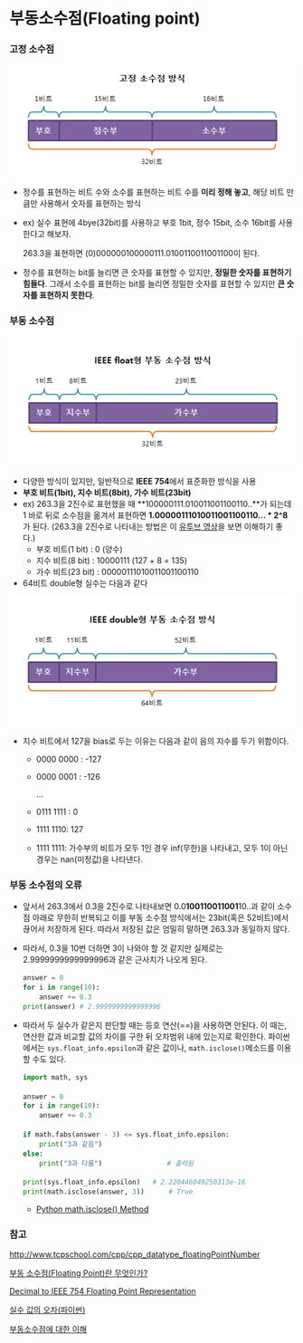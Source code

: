 # 부동소수점(Floating point)

### 고정 소수점

![고정 소수점 방식](Floating%20point.assets/img_c_fixed_point.png)

- 정수를 표현하는 비트 수와 소수를 표현하는 비트 수를 **미리 정해 놓고**, 해당 비트 만큼만 사용해서 숫자를 표현하는 방식

- ex) 실수 표현에 4bye(32bit)를 사용하고 부호 1bit, 정수 15bit, 소수 16bit를 사용한다고 해보자.

  263.3을 표현하면 (0)000000100000111.0100110011001100이 된다.

- 정수를 표현하는 bit를 늘리면 큰 숫자를 표현할 수 있지만, **정밀한 숫자를 표현하기 힘들다**. 그래서 소수를 표현하는 bit를 늘리면 정밀한 숫자를 표현할 수 있지만 **큰 숫자를 표현하지 못한다**.



### 부동 소수점

![32비트 부동 소수점](Floating%20point.assets/img_c_floating_point_32.png)

- 다양한 방식이 있지만, 일반적으로 **IEEE 754**에서 표준화한 방식을 사용
- **부호 비트(1bit), 지수 비트(8bit), 가수 비트(23bit)**
- ex) 263.3을 2진수로 표현했을 때 **100000111.010011001100110..**가 되는데 1 바로 뒤로 소수점을 옮겨서 표현하면 **1.00000111010011001100110... * 2^8**가 된다. (263.3을 2진수로 나타내는 방법은 이 [유투브 영상](https://www.youtube.com/watch?v=8afbTaA-gOQ)을 보면 이해하기 좋다.)  
  - 부호 비트(1 bit) : 0 (양수)
  - 지수 비트(8 bit) : 10000111 (127 + 8 = 135)
  - 가수 비트(23 bit) : 00000111010011001100110
- 64비트 double형 실수는 다음과 같다

![64비트 부동 소수점](Floating%20point.assets/img_c_floating_point_64.png)

- 지수 비트에서 127을 bias로 두는 이유는 다음과 같이 음의 지수를 두기 위함이다.

  - 0000 0000 : -127

  - 0000 0001 : -126

    ...

  - 0111 1111 : 0

  - 1111 1110: 127

  - 1111 1111: 가수부의 비트가 모두 1인 경우 inf(무한)을 나타내고, 모두 1이 아닌 경우는 nan(미정값)을 나타낸다.

### 부동 소수점의 오류

- 앞서서 263.3에서 0.3을 2진수로 나타내보면 0.0**100110011001**10..과 같이 소수점 아래로 무한히 반복되고 이를 부동 소수점 방식에서는 23bit(혹은 52비트)에서 끊어서 저장하게 된다. 따라서 저장된 값은 엄밀히 말하면 263.3과 동일하지 않다.

- 따라서, 0.3을 10번 더하면 3이 나와야 할 것 같지만 실제로는 2.9999999999999996과 같은 근사치가 나오게 된다.

  ```python
  answer = 0
  for i in range(10):
      answer += 0.3
  print(answer)	# 2.9999999999999996
  ```

- 따라서 두 실수가 같은지 판단할 때는 등호 연산(==)을 사용하면 안된다. 이 때는, 연산한 값과 비교할 값의 차이를 구한 뒤 오차범위 내에 있는지로 확인한다. 파이썬에서는 `sys.float_info.epsilon`과 같은 값이나, `math.isclose()`메소드를 이용할 수도 있다.

  ```python
  import math, sys
  
  answer = 0
  for i in range(10):
      answer += 0.3
  
  if math.fabs(answer - 3) <= sys.float_info.epsilon:
      print("3과 같음")
  else:
      print("3과 다름") 				# 출력됨
      
  print(sys.float_info.epsilon)	  # 2.220446049250313e-16
  print(math.isclose(answer, 3))	  # True
  ```

  - [Python math.isclose() Method](https://www.w3schools.com/python/ref_math_isclose.asp)

    

### 참고

http://www.tcpschool.com/cpp/cpp_datatype_floatingPointNumber

[부동 소수점(Floating Point)란 무엇인가?](https://steemit.com/kr/@modolee/floating-point)

[Decimal to IEEE 754 Floating Point Representation](https://www.youtube.com/watch?v=8afbTaA-gOQ)

[실수 값의 오차(파이썬)](https://dojang.io/mod/page/view.php?id=2466)

[부동소수점에 대한 이해](https://thrillfighter.tistory.com/349)